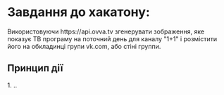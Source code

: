 <h1>Завдання до хакатону:</h1>
Використовуючи https://api.ovva.tv згенерувати зображення, яке показує ТВ програму на поточний день для каналу "1+1" і розмістити його на обкладинці групи vk.com, або стіні группи.

<h2>Принцип дії</h2>
1. ..
